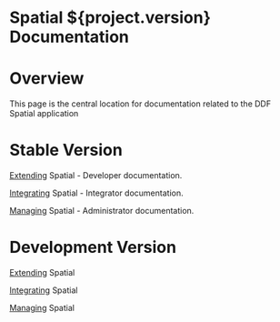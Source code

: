 Spatial ${project.version} Documentation
==========

# Overview

This page is the central location for documentation related to the DDF Spatial application

# Stable Version

[Extending](http://artifacts.codice.org/service/local/repo_groups/public/content/org/codice/ddf/spatial/docs/${project.version}/docs-${project.version}-Extending.html) Spatial - Developer documentation.

[Integrating](http://artifacts.codice.org/service/local/repo_groups/public/content/org/codice/ddf/spatial/docs/${project.version}/docs-${project.version}-Integrating.html) Spatial - Integrator documentation.

[Managing](http://artifacts.codice.org/service/local/repo_groups/public/content/org/codice/ddf/spatial/docs/${project.version}/docs-${project.version}-Managing.html) Spatial - Administrator documentation.

# Development Version

[Extending](http://artifacts.codice.org/service/local/artifact/maven/redirect?r=snapshots&g=org.codice.ddf.spatial&a=docs&c=Extending&e=html&v=LATEST) Spatial

[Integrating](http://artifacts.codice.org/service/local/artifact/maven/redirect?r=snapshots&g=org.codice.ddf.spatial&a=docs&c=Integrating&e=html&v=LATEST) Spatial

[Managing](http://artifacts.codice.org/service/local/artifact/maven/redirect?r=snapshots&g=org.codice.ddf.spatial&a=docs&c=Managing&e=html&v=LATEST) Spatial